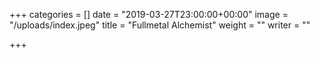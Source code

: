 +++
categories = []
date = "2019-03-27T23:00:00+00:00"
image = "/uploads/index.jpeg"
title = "Fullmetal Alchemist"
weight = ""
writer = ""

+++
